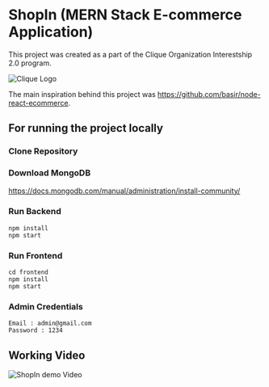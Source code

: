 # ShopIn (MERN Stack E-commerce Application)
This project was created as a part of the Clique Organization Interestship 2.0 program.

![Clique Logo](https://media-exp1.licdn.com/dms/image/C4E0BAQGd6hkIXRdFFQ/company-logo_200_200/0/1594550712948?e=2159024400&v=beta&t=zGLj4SG5YrSc9O9BA9p2r0ZCYhNmZjPV4pxhXbUp7v4)

The main inspiration behind this project was https://github.com/basir/node-react-ecommerce.

## For running the project locally 

### Clone Repository

### Download MongoDB
https://docs.mongodb.com/manual/administration/install-community/

### Run Backend
`npm install`<br />
`npm start`


### Run Frontend
`cd frontend` <br />
`npm install` <br />
`npm start`

### Admin Credentials
`Email : admin@gmail.com` <br />
`Password : 1234`

## Working Video 
![ShopIn demo Video](ShopInDemo.gif)
